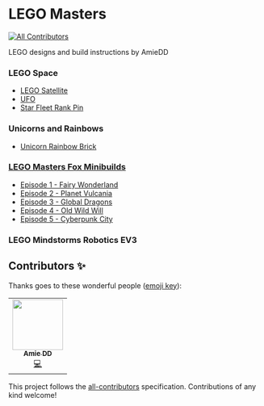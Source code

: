 # LEGO Masters
<!-- ALL-CONTRIBUTORS-BADGE:START - Do not remove or modify this section -->
[![All Contributors](https://img.shields.io/badge/all_contributors-1-orange.svg?style=flat-square)](#contributors-)
<!-- ALL-CONTRIBUTORS-BADGE:END -->
LEGO designs and build instructions by AmieDD

### LEGO Space

- [LEGO Satellite](master/LEGO%20Satellite)
- [UFO](master/Spinning%20UFO)
- [Star Fleet Rank Pin](master/LEGO%20Star%20Trek%20Fleet%20Pin)

### Unicorns and Rainbows

- [Unicorn Rainbow Brick](master/Unicorn%20Rainbow)

### [LEGO Masters Fox Minibuilds](/LEGO%20Masters%20Fox%20Mini%20Builds)

- [Episode 1 - Fairy Wonderland](/LEGO%20Masters%20Fox%20Mini%20Builds/Episode%201%20-%20Fairy%20Wonderland)
- [Episode 2 - Planet Vulcania](/master/LEGO%20Masters%20Fox%20Mini%20Builds/Episode%202%20-%20Planet%20Vulcania)
- [Episode 3 - Global Dragons](/master/LEGO%20Masters%20Fox%20Mini%20Builds/Episode%203%20-%20Global%20Dragons)
- [Episode 4 - Old Wild Will](/master/LEGO%20Masters%20Fox%20Mini%20Builds/Episode%204%20-%20Old%20Wild%20Will)
- [Episode 5 - Cyberpunk City](/master/LEGO%20Masters%20Fox%20Mini%20Builds/Episode%205%20-%20Cyberpunk%20City)

### LEGO Mindstorms Robotics EV3


## Contributors ✨

Thanks goes to these wonderful people ([emoji key](https://allcontributors.org/docs/en/emoji-key)):

<!-- ALL-CONTRIBUTORS-LIST:START - Do not remove or modify this section -->
<!-- prettier-ignore-start -->
<!-- markdownlint-disable -->
<table>
  <tr>
    <td align="center"><a href="http://www.amiedd.com"><img src="https://avatars3.githubusercontent.com/u/7669428?v=4" width="100px;" alt=""/><br /><sub><b>Amie DD</b></sub></a><br /><a href="https://github.com/AmieDD/LEGO-Masters/commits?author=AmieDD" title="Code">💻</a></td>
  </tr>
</table>

<!-- markdownlint-enable -->
<!-- prettier-ignore-end -->
<!-- ALL-CONTRIBUTORS-LIST:END -->

This project follows the [all-contributors](https://github.com/all-contributors/all-contributors) specification. Contributions of any kind welcome!

